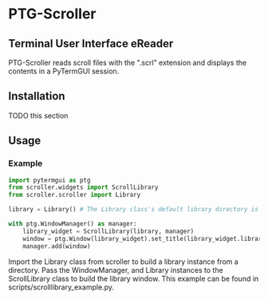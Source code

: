 # PTG-Scroller
## Terminal User Interface eReader

PTG-Scroller reads scroll files with the ".scrl" extension and displays the contents in a PyTermGUI session.

## Installation

TODO this section

## Usage
### Example

```py
import pytermgui as ptg
from scroller.widgets import ScrollLibrary
from scroller.scroller import Library

library = Library() # The Library class's default library directory is "scroll-library"

with ptg.WindowManager() as manager:
    library_widget = ScrollLibrary(library, manager)
    window = ptg.Window(library_widget).set_title(library_widget.library_name)  # The ScrollLibrary instance has public attributes that can be accessed to style the window
    manager.add(window)
```

Import the Library class from scroller to build a library instance from a directory. Pass the WindowManager, and Library instances to the ScrollLibrary class
to build the library window. This example can be found in scripts/scrolllibrary_example.py.